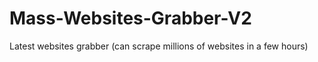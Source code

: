 # Mass-Websites-Grabber-V2
Latest websites grabber (can scrape millions of websites in a few hours)
